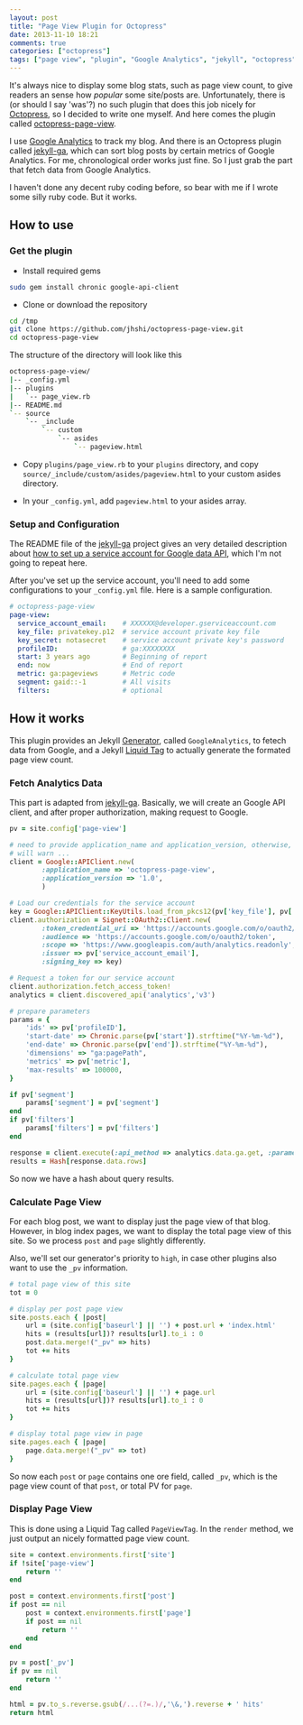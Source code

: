 ```yaml
---
layout: post
title: "Page View Plugin for Octopress"
date: 2013-11-10 18:21
comments: true
categories: ["octopress"]
tags: ["page view", "plugin", "Google Analytics", "jekyll", "octopress"]
---
```


It's always nice to display some blog stats, such as page view count, to give
readers an sense how _popular_ some site/posts are. Unfortunately, there is (or
should I say 'was'?) no such plugin that does this job nicely for 
[Octopress][octopress], so I decided to write one myself. And here comes the
plugin called [octopress-page-view][pv].

<!-- more -->

I use [Google Analytics][analytics] to track my blog. And there is an Octopress 
plugin called [jekyll-ga][ga], which can sort blog posts by certain metrics of 
Google Analytics. For me, chronological order works just fine. So I just grab
the part that fetch data from Google Analytics.

I haven't done any decent ruby coding before, so bear with me if I wrote some
silly ruby code. But it works.

## How to use

### Get the plugin
 - Install required gems

```bash
sudo gem install chronic google-api-client
```

 - Clone or download the repository

```bash
cd /tmp
git clone https://github.com/jhshi/octopress-page-view.git
cd octopress-page-view
```

 The structure of the directory will look like this

```bash
octopress-page-view/
|-- _config.yml
|-- plugins
|   `-- page_view.rb
|-- README.md
`-- source
    `-- _include
        `-- custom
            `-- asides
                `-- pageview.html
```

 - Copy `plugins/page_view.rb` to your `plugins` directory, and copy
   `source/_include/custom/asides/pageview.html` to your custom asides
   directory.

 - In your `_config.yml`, add `pageview.html` to your asides array.

### Setup and Configuration

The README file of the [jekyll-ga][ga] project gives an very detailed
description about [how to set up a service account for Google data API][setup],
which I'm not going to repeat here.

After you've set up the service account, you'll need to add some configurations
to your `_config.yml` file. Here is a sample configuration.

```yaml
# octopress-page-view
page-view:
  service_account_email:    # XXXXXX@developer.gserviceaccount.com
  key_file: privatekey.p12  # service account private key file
  key_secret: notasecret    # service account private key's password
  profileID:                # ga:XXXXXXXX
  start: 3 years ago        # Beginning of report
  end: now                  # End of report
  metric: ga:pageviews      # Metric code
  segment: gaid::-1         # All visits
  filters:                  # optional
```

## How it works

This plugin provides an Jekyll [Generator][generator], called `GoogleAnalytics`,
to fetech data from Google, and a Jekyll [Liquid Tag][tag] to actually generate
the formated page view count.

### Fetch Analytics Data

This part is adapted from [jekyll-ga][ga]. Basically, we will create an Google
API client, and after proper authorization, making request to Google.

```ruby
pv = site.config['page-view']

# need to provide application_name and application_version, otherwise, APIClient
# will warn ...
client = Google::APIClient.new(
        :application_name => 'octopress-page-view',
        :application_version => '1.0',
        )

# Load our credentials for the service account
key = Google::APIClient::KeyUtils.load_from_pkcs12(pv['key_file'], pv['key_secret'])
client.authorization = Signet::OAuth2::Client.new(
        :token_credential_uri => 'https://accounts.google.com/o/oauth2/token',
        :audience => 'https://accounts.google.com/o/oauth2/token',
        :scope => 'https://www.googleapis.com/auth/analytics.readonly',
        :issuer => pv['service_account_email'],
        :signing_key => key)

# Request a token for our service account
client.authorization.fetch_access_token!
analytics = client.discovered_api('analytics','v3')

# prepare parameters
params = {
    'ids' => pv['profileID'],
    'start-date' => Chronic.parse(pv['start']).strftime("%Y-%m-%d"),
    'end-date' => Chronic.parse(pv['end']).strftime("%Y-%m-%d"),
    'dimensions' => "ga:pagePath",
    'metrics' => pv['metric'],
    'max-results' => 100000,
}

if pv['segment']
    params['segment'] = pv['segment']
end
if pv['filters']
    params['filters'] = pv['filters']
end

response = client.execute(:api_method => analytics.data.ga.get, :parameters => params)
results = Hash[response.data.rows]
```
So now we have a hash about query results.

### Calculate Page View

For each blog post, we want to display just the page view of that blog. However,
in blog index pages, we want to display the total page view of this site. So we
process `post` and `page` slightly differently.

Also, we'll set our generator's priority to `high`, in case other plugins also
want to use the `_pv` information.

```ruby
# total page view of this site
tot = 0

# display per post page view
site.posts.each { |post|
    url = (site.config['baseurl'] || '') + post.url + 'index.html'
    hits = (results[url])? results[url].to_i : 0
    post.data.merge!("_pv" => hits)
    tot += hits
}

# calculate total page view
site.pages.each { |page|
    url = (site.config['baseurl'] || '') + page.url
    hits = (results[url])? results[url].to_i : 0
    tot += hits
}

# display total page view in page
site.pages.each { |page|
    page.data.merge!("_pv" => tot)
}
```

So now each `post` or `page` contains one ore field, called `_pv`, which is the
page view count of that `post`, or total PV for `page`.

### Display Page View

This is done using a Liquid Tag called `PageViewTag`. In the `render` method, we
just output an nicely formatted page view count.

```ruby
site = context.environments.first['site']
if !site['page-view']
    return ''
end

post = context.environments.first['post']
if post == nil
    post = context.environments.first['page']
    if post == nil
        return ''
    end
end

pv = post['_pv']
if pv == nil
    return ''
end

html = pv.to_s.reverse.gsub(/...(?=.)/,'\&,').reverse + ' hits'
return html
```


[octopress]: http://octopress.org/
[pv]: https://github.com/jhshi/octopress-page-view
[ga]: https://github.com/developmentseed/jekyll-ga
[analytics]: http://www.google.com/analytics/
[setup]: https://github.com/developmentseed/jekyll-ga#set-up-a-service-account-for-the-google-data-api
[generator]: http://jekyllrb.com/docs/plugins/
[tag]: http://jekyllrb.com/docs/plugins/
